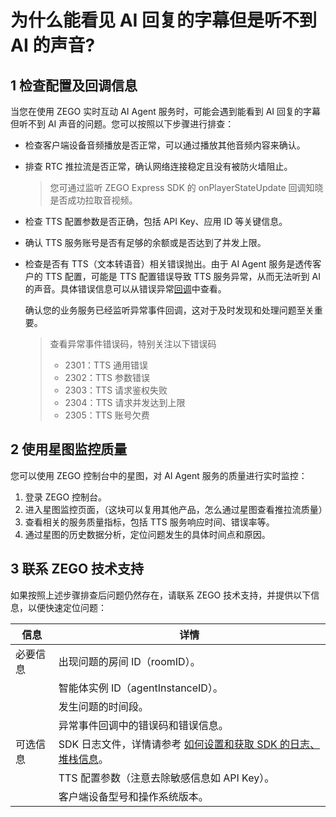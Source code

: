 # 为什么能看见 AI 回复的字幕但是听不到 AI 的声音?

## 1 检查配置及回调信息

当您在使用 ZEGO 实时互动 AI Agent 服务时，可能会遇到能看到 AI 回复的字幕但听不到 AI 声音的问题。您可以按照以下步骤进行排查：

- 检查客户端设备音频播放是否正常，可以通过播放其他音频内容来确认。

- 排查 RTC 推拉流是否正常，确认网络连接稳定且没有被防火墙阻止。
   > 您可通过监听 ZEGO Express SDK 的 onPlayerStateUpdate 回调知晓是否成功拉取音视频。

- 检查 TTS 配置参数是否正确，包括 API Key、应用 ID 等关键信息。

- 确认 TTS 服务账号是否有足够的余额或是否达到了并发上限。

- 检查是否有 TTS（文本转语音）相关错误抛出。由于 AI Agent 服务是透传客户的 TTS 配置，可能是 TTS 配置错误导致 TTS 服务异常，从而无法听到 AI 的声音。具体错误信息可以从错误异常[回调](/aiagent-server/callbacks/receiving-callback)中查看。

   <Note title="注意">确认您的业务服务已经监听异常事件回调，这对于及时发现和处理问题至关重要。</Note>

   > 查看异常事件错误码，特别关注以下错误码
   > - 2301：TTS 通用错误
   > - 2302：TTS 参数错误
   > - 2303：TTS 请求鉴权失败
   > - 2304：TTS 请求并发达到上限
   > - 2305：TTS 账号欠费


## 2 使用星图监控质量

您可以使用 ZEGO 控制台中的星图，对 AI Agent 服务的质量进行实时监控：

1. 登录 ZEGO 控制台。
2. 进入星图监控页面，（这块可以复用其他产品，怎么通过星图查看推拉流质量）
3. 查看相关的服务质量指标，包括 TTS 服务响应时间、错误率等。
4. 通过星图的历史数据分析，定位问题发生的具体时间点和原因。

## 3 联系 ZEGO 技术支持

如果按照上述步骤排查后问题仍然存在，请联系 ZEGO 技术支持，并提供以下信息，以便快速定位问题：

| 信息 | 详情 |
| --- | --- |
| 必要信息 | 出现问题的房间 ID（roomID）。 |
| | 智能体实例 ID（agentInstanceID）。 |
| | 发生问题的时间段。 |
| | 异常事件回调中的错误码和错误信息。 |
| 可选信息 | SDK 日志文件，详情请参考 [如何设置和获取 SDK 的日志、堆栈信息](https://doc-zh.zego.im/faq/express%5FsdkLog)。 |
| | TTS 配置参数（注意去除敏感信息如 API Key）。 |
| | 客户端设备型号和操作系统版本。 |